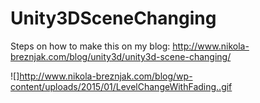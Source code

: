 # Unity3DSceneChanging

Steps on how to make this on my blog: http://www.nikola-breznjak.com/blog/unity3d/unity3d-scene-changing/

![]http://www.nikola-breznjak.com/blog/wp-content/uploads/2015/01/LevelChangeWithFading..gif